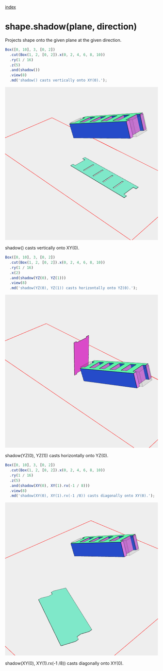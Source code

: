 [index](../../nb/api/index.md)
# shape.shadow(plane, direction)

Projects shape onto the given plane at the given direction.

```JavaScript
Box([0, 10], 3, [0, 2])
  .cut(Box(1, 2, [0, 2]).x(0, 2, 4, 6, 8, 10))
  .ry(1 / 16)
  .z(5)
  .and(shadow())
  .view(8)
  .md('shadow() casts vertically onto XY(0).');
```

![Image](shadow.md.$2_8.png)

shadow() casts vertically onto XY(0).

```JavaScript
Box([0, 10], 3, [0, 2])
  .cut(Box(1, 2, [0, 2]).x(0, 2, 4, 6, 8, 10))
  .ry(1 / 16)
  .x(2)
  .and(shadow(YZ(0), YZ(1)))
  .view(8)
  .md('shadow(YZ(0), YZ(1)) casts horizontally onto YZ(0).');
```

![Image](shadow.md.$3_8.png)

shadow(YZ(0), YZ(1)) casts horizontally onto YZ(0).

```JavaScript
Box([0, 10], 3, [0, 2])
  .cut(Box(1, 2, [0, 2]).x(0, 2, 4, 6, 8, 10))
  .ry(1 / 16)
  .z(5)
  .and(shadow(XY(0), XY(1).rx(-1 / 8)))
  .view(8)
  .md('shadow(XY(0), XY(1).rx(-1 /8)) casts diagonally onto XY(0).');
```

![Image](shadow.md.$4_8.png)

shadow(XY(0), XY(1).rx(-1 /8)) casts diagonally onto XY(0).
